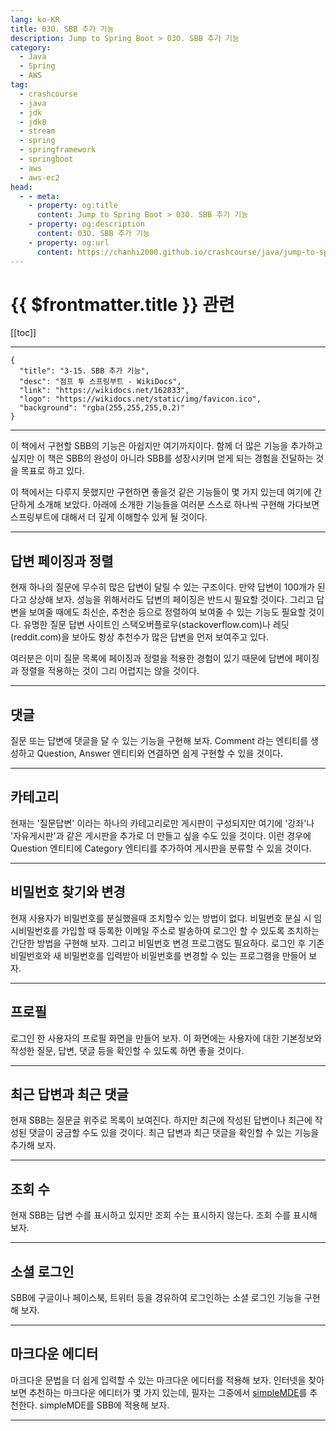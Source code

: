 ```yaml
---
lang: ko-KR
title: 03O. SBB 추가 기능
description: Jump to Spring Boot > 03O. SBB 추가 기능
category:
  - Java
  - Spring
  - AWS
tag: 
  - crashcourse
  - java
  - jdk
  - jdk8
  - stream
  - spring
  - springframework
  - springboot
  - aws
  - aws-ec2
head:
  - - meta:
    - property: og:title
      content: Jump to Spring Boot > 03O. SBB 추가 기능
    - property: og:description
      content: 03O. SBB 추가 기능
    - property: og:url
      content: https://chanhi2000.github.io/crashcourse/java/jump-to-spring-boot/03N.html
---
```


# {{ $frontmatter.title }} 관련

[[toc]]

---

```component VPCard
{
  "title": "3-15. SBB 추가 기능",
  "desc": "점프 투 스프링부트 - WikiDocs",
  "link": "https://wikidocs.net/162833",
  "logo": "https://wikidocs.net/static/img/favicon.ico",
  "background": "rgba(255,255,255,0.2)"
}
```

---

이 책에서 구현할 SBB의 기능은 아쉽지만 여기까지이다. 함께 더 많은 기능을 추가하고 싶지만 이 책은 SBB의 완성이 아니라 SBB를 성장시키며 얻게 되는 경험을 전달하는 것을 목표로 하고 있다.

이 책에서는 다루지 못했지만 구현하면 좋을것 같은 기능들이 몇 가지 있는데 여기에 간단하게 소개해 보았다. 아래에 소개한 기능들을 여러분 스스로 하나씩 구현해 가다보면 스프링부트에 대해서 더 깊게 이해할수 있게 될 것이다.

---

## 답변 페이징과 정렬

현재 하나의 질문에 무수히 많은 답변이 달릴 수 있는 구조이다. 만약 답변이 100개가 된다고 상상해 보자. 성능을 위해서라도 답변의 페이징은 반드시 필요할 것이다. 그리고 답변을 보여줄 때에도 최신순, 추천순 등으로 정렬하여 보여줄 수 있는 기능도 필요할 것이다. 유명한 질문 답변 사이트인 스택오버플로우(stackoverflow.com)나 레딧(reddit.com)을 보아도 항상 추천수가 많은 답변을 먼저 보여주고 있다.

여러분은 이미 질문 목록에 페이징과 정렬을 적용한 경험이 있기 때문에 답변에 페이징과 정렬을 적용하는 것이 그리 어렵지는 않을 것이다.

---

## 댓글

질문 또는 답변에 댓글을 달 수 있는 기능을 구현해 보자. Comment 라는 엔티티를 생성하고 Question, Answer 엔티티와 연결하면 쉽게 구현할 수 있을 것이다.

---

## 카테고리

현재는 '질문답변' 이라는 하나의 카테고리로만 게시판이 구성되지만 여기에 '강좌'나 '자유게시판'과 같은 게시판을 추가로 더 만들고 싶을 수도 있을 것이다. 이런 경우에 Question 엔티티에 Category 엔티티를 추가하여 게시판을 분류할 수 있을 것이다.

---

## 비밀번호 찾기와 변경

현재 사용자가 비밀번호를 분실했을때 조치할수 있는 방법이 없다. 비밀번호 분실 시 임시비밀번호를 가입할 때 등록한 이메일 주소로 발송하여 로그인 할 수 있도록 조치하는 간단한 방법을 구현해 보자. 그리고 비밀번호 변경 프로그램도 필요하다. 로그인 후 기존 비밀번호와 새 비밀번호를 입력받아 비밀번호를 변경할 수 있는 프로그램을 만들어 보자.

---

## 프로필

로그인 한 사용자의 프로필 화면을 만들어 보자. 이 화면에는 사용자에 대한 기본정보와 작성한 질문, 답변, 댓글 등을 확인할 수 있도록 하면 좋을 것이다.

---

## 최근 답변과 최근 댓글

현재 SBB는 질문글 위주로 목록이 보여진다. 하지만 최근에 작성된 답변이나 최근에 작성된 댓글이 궁금할 수도 있을 것이다. 최근 답변과 최근 댓글을 확인할 수 있는 기능을 추가해 보자.

---

## 조회 수

현재 SBB는 답변 수를 표시하고 있지만 조회 수는 표시하지 않는다. 조회 수를 표시해 보자.

---

## 소셜 로그인

SBB에 구글이나 페이스북, 트위터 등을 경유하여 로그인하는 소셜 로그인 기능을 구현해 보자.

---

## 마크다운 에디터

마크다운 문법을 더 쉽게 입력할 수 있는 마크다운 에디터를 적용해 보자. 인터넷을 찾아보면 추천하는 마크다운 에디터가 몇 가지 있는데, 필자는 그중에서 [simpleMDE](https://simplemde.com)를 추천한다. simpleMDE를 SBB에 적용해 보자.

---

<TagLinks />